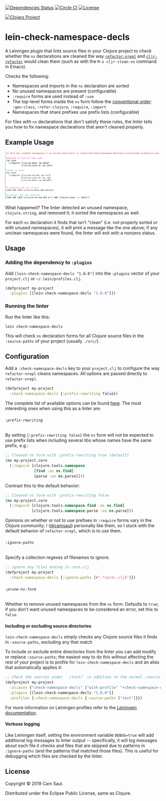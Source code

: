[![Dependencies Status](https://versions.deps.co/camsaul/lein-check-namespace-decls/status.svg)](https://versions.deps.co/camsaul/lein-check-namespace-decls)
[![Circle CI](https://circleci.com/gh/camsaul/lein-check-namespace-decls.svg?style=svg)](https://circleci.com/gh/camsaul/lein-check-namespace-decls)
[![License](https://img.shields.io/badge/license-Eclipse%20Public%20License-blue.svg)](https://raw.githubusercontent.com/camsaul/lein-check-namespace-decls/master/LICENSE)

[![Clojars Project](https://clojars.org/lein-check-namespace-decls/latest-version.svg)](http://clojars.org/lein-check-namespace-decls)

# lein-check-namespace-decls

A Leiningen plugin that lints source files in your Clojure project to
check whether the `ns` declarations are cleaned the way
[`refactor-nrepl`](https://github.com/clojure-emacs/refactor-nrepl)
and
[`cljr-refactor`](https://github.com/clojure-emacs/clj-refactor.el)
would clean them (such as with the `M-x cljr-clean-ns` command in
Emacs).

Checks the following:

*  Namespaces and imports in the `ns` declaration are sorted
*  No unused namespaces are present (configurable)
*  `:require` forms are used instead of `:use`
*  The top-level forms inside the `ns` form follow the [conventional
   order](https://github.com/bbatsov/clojure-style-guide#comprehensive-ns-declaration):
   `:gen-class`, `:refer-clojure`, `:require`, `:import`
*  Namespaces that share prefixes use prefix lists (configurable)

For files with `ns` declarations that don't satisfy these rules, the
linter tells you how to fix namespace declarations that aren't cleaned
properly.

## Example Usage

![Example usage screenshot](images/screenshot.png)

What happened? The linter detected an unused namespace,
`clojure.string`, and removed it; it sorted the namespaces as well.

For each `ns` declaration it finds that isn't "clean" (i.e. not
properly sorted or with unused namespaces), it will print a message
like the one above; if any unclean namespaces were found, the linter
will exit with a nonzero status.

## Usage

### Adding the dependency to `:plugins`

Add `[lein-check-namespace-decls "1.0.0"]` into the `:plugins` vector of your
`project.clj` or `~/.lein/profiles.clj`.

```clj
(defproject my-project
  :plugins [[lein-check-namespace-decls "1.0.0"]])
```

### Running the linter

Run the linter like this:

```
lein check-namespace-decls
```

This will check `ns` declaration forms for all Clojure source files in
the `:source-paths` of your project (usually `./src/`).

## Configuration

Add a `:check-namespace-decls` key to your `project.clj` to configure
the way `refactor-nrepl` cleans namespaces. All options are passed
directly to `refactor-nrepl`.

```clj
(defproject my-project
  :check-namespace-decls {:prefix-rewriting false})
```

The complete list of available options can be found
[here](https://github.com/clojure-emacs/refactor-nrepl/blob/master/src/refactor_nrepl/config.clj).
The most interesting ones when using this as a linter are:

###### `:prefix-rewriting`

By setting `{:prefix-rewriting false}` the `ns` form will not be
expected to use prefix lists when including several libs whose names
have the same prefix, e.g.:

```clj
;; Cleaned ns form with :prefix-rewriting true (default)
(ns my-project.core
  (:require [clojure.tools.namespace
             [find :as ns.find]
             [parse :as ns.parse]]))
```

Contrast this to the default behavior:

```clj
;; Cleaned ns form with :prefix-rewriting false
(ns my-project.core
  (:require [clojure.tools.namespace.find :as ns.find]
            [clojure.tools.namespace.parse :as ns.parse]))
```

Opinions on whether or not to use prefixes in `:require` forms vary in
the Clojure community; I ([@camsaul](https://github.com/camsaul))
personally like them, so I stuck with the default behavior of
`refactor-nrepl`, which is to use them.

###### `:ignore-paths`

Specify a collection regexes of filenames to ignore.

```clj
;; ignore any files ending in core.clj
(defproject my-project
  :check-namespace-decls {:ignore-paths [#".*core\.clj$"]})
```

###### `:prune-ns-form`

Whether to remove unused namespaces from the `ns` form. Defaults to
`true`; if you don't want unused namespaces to be considered an error,
set this to `false`.


#### Including or excluding source directories

`lein-check-namespace-decls` simply checks any Clojure source files it finds in `:source-paths`, excluding any that match

To include or exclude entire directories from the linter you can add
modify or replace `:source-paths`; the easiest way to do this without
affecting the rest of your project is to profile for
`lein-check-namespace-decls` and an alias that automatically applies
it:

```clj
;; Check the sources under `./test/` in addition to the normal :source-paths (e.g. `./src/`
(defproject my-project
  :aliases {"check-namespace-decls" ["with-profile" "+check-namespace-decls" "check-namespace-decls"]}
  :plugins [[lein-check-namespace-decls "1.0.0"]]
  :profiles {:check-namespace-decls {:source-paths ["test"]}})
```

For more information on Leiningen profiles refer to the [Leiningen
documentation](https://github.com/technomancy/leiningen/blob/master/doc/PROFILES.md).

#### Verbose logging

Like Leiningen itself, setting the environment variable `DEBUG=true`
will add additional log messages to linter output -- specifically, it
will log messages about each file it checks and files that are skipped
due to patterns in `:ignore-paths` (and the patterns that matched
those files). This is useful for debugging which files are checked by the linter.

## License

Copyright © 2019 Cam Saul.

Distributed under the Eclipse Public License, same as Clojure.
